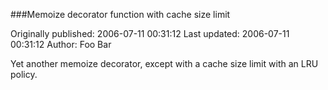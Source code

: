 ###Memoize decorator function with cache size limit

Originally published: 2006-07-11 00:31:12
Last updated: 2006-07-11 00:31:12
Author: Foo Bar

Yet another memoize decorator, except with a cache size limit with an LRU policy.